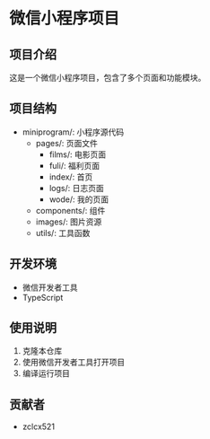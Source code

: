 # 微信小程序项目

## 项目介绍
这是一个微信小程序项目，包含了多个页面和功能模块。

## 项目结构
- miniprogram/: 小程序源代码
  - pages/: 页面文件
    - films/: 电影页面
    - fuli/: 福利页面
    - index/: 首页
    - logs/: 日志页面
    - wode/: 我的页面
  - components/: 组件
  - images/: 图片资源
  - utils/: 工具函数

## 开发环境
- 微信开发者工具
- TypeScript

## 使用说明
1. 克隆本仓库
2. 使用微信开发者工具打开项目
3. 编译运行项目

## 贡献者
- zclcx521